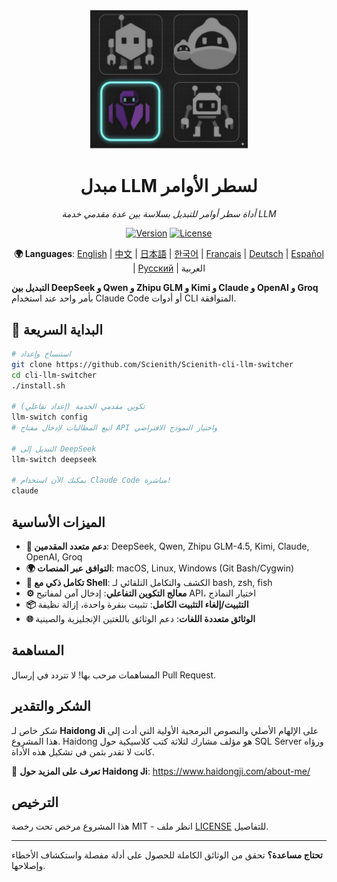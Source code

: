 <div align="center">

<img src="assets/images/logo/logo.jpeg" alt="مبدل LLM لسطر الأوامر" width="50%">

# مبدل LLM لسطر الأوامر

*أداة سطر أوامر للتبديل بسلاسة بين عدة مقدمي خدمة LLM*

[![Version](https://img.shields.io/badge/version-v0.1.0a1-blue.svg)](https://github.com/Scienith/Scienith-cli-llm-switcher/releases)
[![License](https://img.shields.io/badge/license-MIT-green.svg)](LICENSE)

**🌍 Languages**: [English](README.md) | [中文](README_zh.md) | [日本語](README_ja.md) | [한국어](README_ko.md) | [Français](README_fr.md) | [Deutsch](README_de.md) | [Español](README_es.md) | [Русский](README_ru.md) | العربية

</div>

**التبديل بين DeepSeek و Qwen و Zhipu GLM و Kimi و Claude و OpenAI و Groq** بأمر واحد عند استخدام Claude Code أو أدوات CLI المتوافقة.

## 🚀 البداية السريعة

```bash
# استنساخ وإعداد
git clone https://github.com/Scienith/Scienith-cli-llm-switcher
cd cli-llm-switcher
./install.sh

# تكوين مقدمي الخدمة (إعداد تفاعلي)
llm-switch config
# اتبع المطالبات لإدخال مفتاح API واختيار النموذج الافتراضي

# التبديل إلى DeepSeek
llm-switch deepseek

# يمكنك الآن استخدام Claude Code مباشرة!
claude
```

## الميزات الأساسية

- **🔄 دعم متعدد المقدمين**: DeepSeek, Qwen, Zhipu GLM-4.5, Kimi, Claude, OpenAI, Groq
- **🌍 التوافق عبر المنصات**: macOS, Linux, Windows (Git Bash/Cygwin)
- **🔧 تكامل ذكي مع Shell**: الكشف والتكامل التلقائي لـ bash, zsh, fish
- **⚙️ معالج التكوين التفاعلي**: إدخال آمن لمفاتيح API، اختيار النماذج
- **📦 التثبيت/إلغاء التثبيت الكامل**: تثبيت بنقرة واحدة، إزالة نظيفة
- **🌐 الوثائق متعددة اللغات**: دعم الوثائق باللغتين الإنجليزية والصينية

## المساهمة

المساهمات مرحب بها! لا تتردد في إرسال Pull Request.

## الشكر والتقدير

شكر خاص لـ **Haidong Ji** على الإلهام الأصلي والنصوص البرمجية الأولية التي أدت إلى هذا المشروع. Haidong هو مؤلف مشارك لثلاثة كتب كلاسيكية حول SQL Server ورؤاه كانت لا تقدر بثمن في تشكيل هذه الأداة.

🔗 **تعرف على المزيد حول Haidong Ji**: https://www.haidongji.com/about-me/

## الترخيص

هذا المشروع مرخص تحت رخصة MIT - انظر ملف [LICENSE](LICENSE) للتفاصيل.

---

**تحتاج مساعدة؟** تحقق من الوثائق الكاملة للحصول على أدلة مفصلة واستكشاف الأخطاء وإصلاحها.